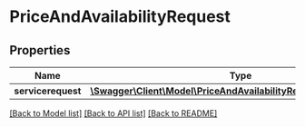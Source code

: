 # PriceAndAvailabilityRequest

## Properties
Name | Type | Description | Notes
------------ | ------------- | ------------- | -------------
**servicerequest** | [**\Swagger\Client\Model\PriceAndAvailabilityRequestServicerequest**](PriceAndAvailabilityRequestServicerequest.md) |  | [optional] 

[[Back to Model list]](../../README.md#documentation-for-models) [[Back to API list]](../../README.md#documentation-for-api-endpoints) [[Back to README]](../../README.md)

